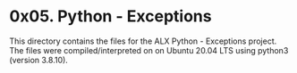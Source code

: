 # 0x05. Python - Exceptions
This directory contains the files for the ALX Python - Exceptions project. The files were compiled/interpreted on on Ubuntu 20.04 LTS using python3 (version 3.8.10).
